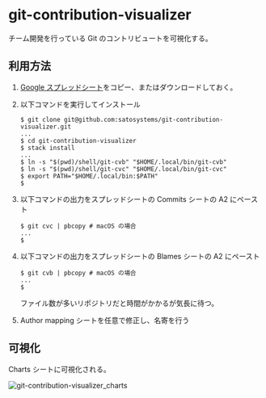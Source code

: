 # git-contribution-visualizer

チーム開発を行っている Git のコントリビュートを可視化する。

## 利用方法

1. [Google スプレッドシート](https://docs.google.com/spreadsheets/d/1u2qs3_BSb9R72DWI-MkloH0AcBiea_z0cKeVMlxQ3Rc/edit#gid=0)をコピー、またはダウンロードしておく。
2. 以下コマンドを実行してインストール

    ```shell-session
    $ git clone git@github.com:satosystems/git-contribution-visualizer.git
    ...
    $ cd git-contribution-visualizer
    $ stack install
    ...
    $ ln -s "$(pwd)/shell/git-cvb" "$HOME/.local/bin/git-cvb"
    $ ln -s "$(pwd)/shell/git-cvc" "$HOME/.local/bin/git-cvc"
    $ export PATH="$HOME/.local/bin:$PATH"
    $
    ```

3. 以下コマンドの出力をスプレッドシートの Commits シートの A2 にペースト

    ```shell-session
    $ git cvc | pbcopy # macOS の場合
    ...
    $
    ```

4. 以下コマンドの出力をスプレッドシートの Blames シートの A2 にペースト

    ```shell-session
    $ git cvb | pbcopy # macOS の場合
    ...
    $
    ```

    ファイル数が多いリポジトリだと時間がかかるが気長に待つ。

5. Author mapping シートを任意で修正し、名寄を行う

## 可視化

Charts シートに可視化される。

![git-contribution-visualizer_charts](https://user-images.githubusercontent.com/1842469/222305124-14d4b8d1-11c8-4d21-88ee-0272af6c508b.png)
